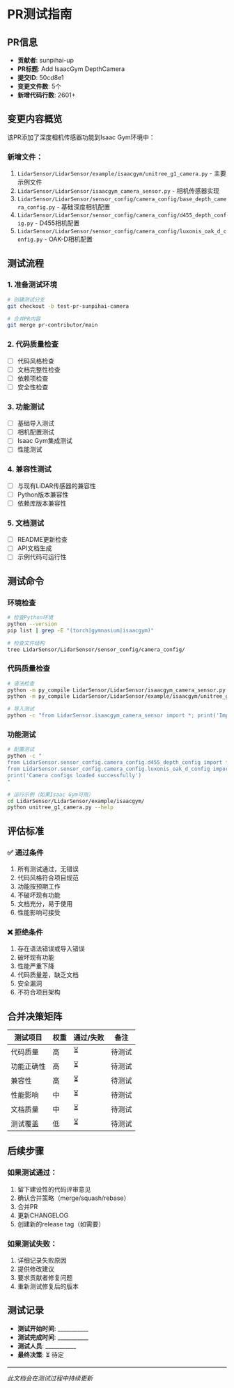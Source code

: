 # PR测试指南

## PR信息
- **贡献者**: sunpihai-up  
- **PR标题**: Add IsaacGym DepthCamera
- **提交ID**: 50cd8e1
- **变更文件数**: 5个
- **新增代码行数**: 2601+

## 变更内容概览
该PR添加了深度相机传感器功能到Isaac Gym环境中：

### 新增文件：
1. `LidarSensor/LidarSensor/example/isaacgym/unitree_g1_camera.py` - 主要示例文件
2. `LidarSensor/LidarSensor/isaacgym_camera_sensor.py` - 相机传感器实现
3. `LidarSensor/LidarSensor/sensor_config/camera_config/base_depth_camera_config.py` - 基础深度相机配置
4. `LidarSensor/LidarSensor/sensor_config/camera_config/d455_depth_config.py` - D455相机配置
5. `LidarSensor/LidarSensor/sensor_config/camera_config/luxonis_oak_d_config.py` - OAK-D相机配置

## 测试流程

### 1. 准备测试环境
```bash
# 创建测试分支
git checkout -b test-pr-sunpihai-camera

# 合并PR内容
git merge pr-contributor/main
```

### 2. 代码质量检查
- [ ] 代码风格检查
- [ ] 文档完整性检查  
- [ ] 依赖项检查
- [ ] 安全性检查

### 3. 功能测试
- [ ] 基础导入测试
- [ ] 相机配置测试
- [ ] Isaac Gym集成测试
- [ ] 性能测试

### 4. 兼容性测试
- [ ] 与现有LiDAR传感器的兼容性
- [ ] Python版本兼容性
- [ ] 依赖库版本兼容性

### 5. 文档测试
- [ ] README更新检查
- [ ] API文档生成
- [ ] 示例代码可运行性

## 测试命令

### 环境检查
```bash
# 检查Python环境
python --version
pip list | grep -E "(torch|gymnasium|isaacgym)"

# 检查文件结构
tree LidarSensor/LidarSensor/sensor_config/camera_config/
```

### 代码质量检查
```bash
# 语法检查
python -m py_compile LidarSensor/LidarSensor/isaacgym_camera_sensor.py
python -m py_compile LidarSensor/LidarSensor/example/isaacgym/unitree_g1_camera.py

# 导入测试
python -c "from LidarSensor.isaacgym_camera_sensor import *; print('Import successful')"
```

### 功能测试
```bash
# 配置测试
python -c "
from LidarSensor.sensor_config.camera_config.d455_depth_config import *
from LidarSensor.sensor_config.camera_config.luxonis_oak_d_config import *
print('Camera configs loaded successfully')
"

# 运行示例（如果Isaac Gym可用）
cd LidarSensor/LidarSensor/example/isaacgym/
python unitree_g1_camera.py --help
```

## 评估标准

### ✅ 通过条件
1. 所有测试通过，无错误
2. 代码风格符合项目规范
3. 功能按预期工作
4. 不破坏现有功能
5. 文档充分，易于使用
6. 性能影响可接受

### ❌ 拒绝条件
1. 存在语法错误或导入错误
2. 破坏现有功能
3. 性能严重下降
4. 代码质量差，缺乏文档
5. 安全漏洞
6. 不符合项目架构

## 合并决策矩阵

| 测试项目 | 权重 | 通过/失败 | 备注 |
|---------|------|----------|------|
| 代码质量 | 高 | ⏳ | 待测试 |
| 功能正确性 | 高 | ⏳ | 待测试 |
| 兼容性 | 高 | ⏳ | 待测试 |
| 性能影响 | 中 | ⏳ | 待测试 |
| 文档质量 | 中 | ⏳ | 待测试 |
| 测试覆盖 | 低 | ⏳ | 待测试 |

## 后续步骤

### 如果测试通过：
1. 留下建设性的代码评审意见
2. 确认合并策略（merge/squash/rebase）
3. 合并PR
4. 更新CHANGELOG
5. 创建新的release tag（如需要）

### 如果测试失败：
1. 详细记录失败原因
2. 提供修改建议
3. 要求贡献者修复问题
4. 重新测试修复后的版本

## 测试记录
- **测试开始时间**: ___________
- **测试完成时间**: ___________
- **测试人员**: ___________
- **最终决策**: ⏳ 待定

---
*此文档会在测试过程中持续更新*
